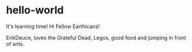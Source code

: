 # hello-world
It's learning time!
Hi Fellow Earthicans!

ErikDeuce, loves the Grateful Dead, Legos, good food and jumping in front of ants.
